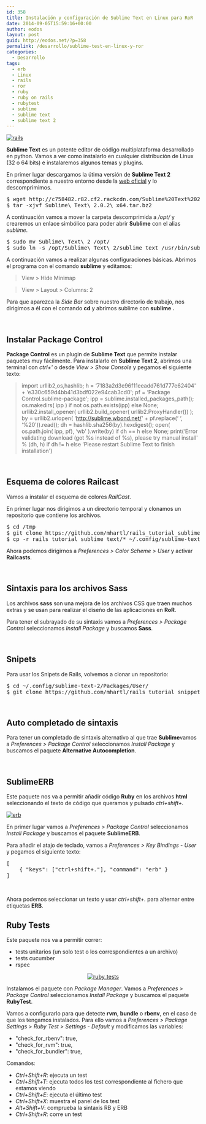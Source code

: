 ```yaml
---
id: 358
title: Instalación y configuración de Sublime Text en Linux para RoR
date: 2014-09-05T15:59:16+00:00
author: eodos
layout: post
guid: http://eodos.net/?p=358
permalink: /desarrollo/sublime-test-en-linux-y-ror
categories:
  - Desarrollo
tags:
  - erb
  - Linux
  - rails
  - ror
  - ruby
  - ruby on rails
  - rubytest
  - sublime
  - sublime text
  - sublime text 2
---
```

<a href="https://i2.wp.com/eodos.net/wp-content/uploads/2014/09/791px-Ruby_on_Rails.svg_.png" data-rel="lightbox-0" title=""><img class=" wp-image-366 aligncenter" src="https://i1.wp.com/eodos.net/wp-content/uploads/2014/09/791px-Ruby_on_Rails.svg_-231x300.png?resize=142%2C184" alt="rails" srcset="https://i2.wp.com/eodos.net/wp-content/uploads/2014/09/791px-Ruby_on_Rails.svg_.png?resize=231%2C300&ssl=1 231w, https://i2.wp.com/eodos.net/wp-content/uploads/2014/09/791px-Ruby_on_Rails.svg_.png?resize=620%2C802&ssl=1 620w, https://i2.wp.com/eodos.net/wp-content/uploads/2014/09/791px-Ruby_on_Rails.svg_.png?w=791&ssl=1 791w" sizes="(max-width: 142px) 100vw, 142px" data-recalc-dims="1" /></a>

**Sublime Text** es un potente editor de código multiplataforma desarrollado en python. Vamos a ver como instalarlo en cualquier distribución de Linux (32 o 64 bits) e instalaremos algunos temas y plugins.

En primer lugar descargamos la útima versión de **Sublime Text 2** correspondiente a nuestro entorno desde la [web oficial](http://sublimetext.com/2) y lo descomprimimos.

<pre class="lang:sh decode:true">$ wget http://c758482.r82.cf2.rackcdn.com/Sublime%20Text%202.0.2%20x64.tar.bz2
$ tar -xjvf Sublime\ Text\ 2.0.2\ x64.tar.bz2</pre>

A continuación vamos a mover la carpeta descomprimida a _/opt/_ y crearemos un enlace simbólico para poder abrir **Sublime** con el alias _sublime_.

<pre class="lang:sh decode:true">$ sudo mv Sublime\ Text\ 2 /opt/
$ sudo ln -s /opt/Sublime\ Text\ 2/sublime_text /usr/bin/sublime
</pre>

A continuación vamos a realizar algunas configuraciones básicas. Abrimos el programa con el comando **sublime** y editamos:

> View > Hide Minimap
  
> View > Layout > Columns: 2

Para que aparezca la _Side Bar_ sobre nuestro directorio de trabajo, nos dirigimos a él con el comando **cd** y abrimos sublime con **sublime .**

&nbsp;

## Instalar Package Control

**Package Control** es un plugin de **Sublime Text** que permite instalar paquetes muy fácilmente. Para instalarlo en **Sublime Text 2**, abrimos una terminal con _ctrl+'_ o desde _View > Show Console_ y pegamos el siguiente texto:

> import urllib2,os,hashlib; h = &#8216;7183a2d3e96f11eeadd761d777e62404' + &#8216;e330c659d4bb41d3bdf022e94cab3cd0'; pf = &#8216;Package Control.sublime-package'; ipp = sublime.installed\_packages\_path(); os.makedirs( ipp ) if not os.path.exists(ipp) else None; urllib2.install\_opener( urllib2.build\_opener( urllib2.ProxyHandler()) ); by = urllib2.urlopen( &#8216;http://sublime.wbond.net/' + pf.replace(&#8216; &#8216;, &#8216;%20')).read(); dh = hashlib.sha256(by).hexdigest(); open( os.path.join( ipp, pf), &#8216;wb' ).write(by) if dh == h else None; print(&#8216;Error validating download (got %s instead of %s), please try manual install' % (dh, h) if dh != h else &#8216;Please restart Sublime Text to finish installation')

&nbsp;

## Esquema de colores Railcast

Vamos a instalar el esquema de colores _RailCast_.

En primer lugar nos dirigimos a un directorio temporal y clonamos un repositorio que contiene los archivos.

<pre class="lang:sh decode:true">$ cd /tmp
$ git clone https://github.com/mhartl/rails_tutorial_sublime_text.git
$ cp -r rails_tutorial_sublime_text/* ~/.config/sublime-text-2/Packages/User/</pre>

Ahora podemos dirigirnos a _Preferences > Color Scheme > User_ y activar **Railcasts**.

&nbsp;

## Sintaxis para los archivos Sass

Los archivos **sass** son una mejora de los archivos CSS que traen muchos extras y se usan para realizar el diseño de las aplicaciones en **RoR**.

Para tener el subrayado de su sintaxis vamos a _Preferences > Package Control_ seleccionamos _Install Package_ y buscamos **Sass**.

&nbsp;

## Snipets

Para usar los Snipets de Rails, volvemos a clonar un repositorio:

<pre class="lang:sh decode:true ">$ cd ~/.config/sublime-text-2/Packages/User/
$ git clone https://github.com/mhartl/rails_tutorial_snippets.git RailsTutorial</pre>

&nbsp;

## Auto completado de sintaxis

Para tener un completado de sintaxis alternativo al que trae **Sublime**vamos a _Preferences > Package Control_ seleccionamos _Install Package_ y buscamos el paquete **Alternative Autocompletion**.

&nbsp;

## SublimeERB

Este paquete nos va a permitir añadir código **Ruby** en los archivos **html** seleccionando el texto de código que queramos y pulsado _ctrl+shift+._

<a href="https://i1.wp.com/eodos.net/wp-content/uploads/2014/09/erb.gif" data-rel="lightbox-1" title=""><img class="size-medium wp-image-360 aligncenter" src="https://i0.wp.com/eodos.net/wp-content/uploads/2014/09/erb-300x177.gif?resize=300%2C177" alt="erb" data-recalc-dims="1" /></a>

En primer lugar vamos a _Preferences > Package Control_ seleccionamos _Install Package_ y buscamos el paquete **SublimeERB**.

Para añadir el atajo de teclado, vamos a _Preferences > Key Bindings - User_ y pegamos el siguiente texto:

<pre class="lang:python decode:true ">[
    { "keys": ["ctrl+shift+."], "command": "erb" }
]</pre>

&nbsp;

Ahora podemos seleccionar un texto y usar _ctrl+shift+._ para alternar entre etiquetas **ERB**.

## Ruby Tests

Este paquete nos va a permitir correr:

  * tests unitarios (un solo test o los correspondientes a un archivo)
  * tests cucumber
  * rspec

<p style="text-align: center;">
  <a href="https://i2.wp.com/eodos.net/wp-content/uploads/2014/09/ruby_tests.png" data-rel="lightbox-2" title=""><img class="alignnone size-medium wp-image-361" src="https://i1.wp.com/eodos.net/wp-content/uploads/2014/09/ruby_tests-300x221.png?resize=300%2C221" alt="ruby_tests" srcset="https://i2.wp.com/eodos.net/wp-content/uploads/2014/09/ruby_tests.png?resize=300%2C221&ssl=1 300w, https://i2.wp.com/eodos.net/wp-content/uploads/2014/09/ruby_tests.png?resize=620%2C458&ssl=1 620w, https://i2.wp.com/eodos.net/wp-content/uploads/2014/09/ruby_tests.png?w=892&ssl=1 892w" sizes="(max-width: 300px) 100vw, 300px" data-recalc-dims="1" /></a>
</p>

Instalamos el paquete con _Package Manager_. Vamos a _Preferences > Package Control_ seleccionamos _Install Package_ y buscamos el paquete **RubyTest**.

Vamos a configurarlo para que detecte **rvm**, **bundle** o **rbenv**, en el caso de que los tengamos instalados. Para ello vamos a _Preferences > Package Settings > Ruby Test > Settings - Default_ y modificamos las variables:

  * "check\_for\_rbenv": true,
  * "check\_for\_rvm": true,
  * "check\_for\_bundler": true,

Comandos:

  * _Ctrl+Shift+R_: ejecuta un test
  * _Ctrl+Shift+T_: ejecuta todos los test correspondiente al fichero que estamos viendo
  * _Ctrl+Shift+E_: ejecuta el último test
  * _Ctrl+Shift+X_: muestra el panel de los test
  * _Alt+Shift+V_: comprueba la sintaxis RB y ERB
  * _Ctrl+Shift+R_: corre un test